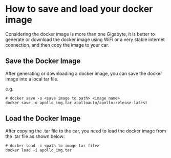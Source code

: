 # How to save and load your docker image
Considering the docker image is more than one Gigabyte, it is better to generate or download the docker image using WiFi or a very stable internet connection, and then copy the image to your car.

## Save the Docker Image

After generating or downloading a docker image, you can save the docker image into a local tar file.

e.g.

```
# docker save -o <save image to path> <image name>
docker save -o apollo_img.tar apolloauto/apollo:release-latest
```

## Load the Docker Image

After copying the .tar file to the car, you need to load the docker image from the .tar file as shown below:

```
# docker load -i <path to image tar file>
docker load -i apollo_img.tar
```
